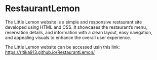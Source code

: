 # RestaurantLemon
The Little Lemon website is a simple and responsive restaurant site developed using HTML and CSS. It showcases the restaurant’s menu, reservation details, and information with a clean layout, easy navigation, and appealing visuals to enhance the overall user experience.

The Little Lemon website can be accessed usin this link: https://ritika913.github.io/RestaurantLemon/
